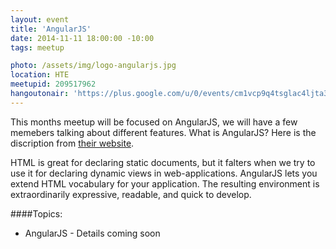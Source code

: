 ```yaml
---
layout: event
title: 'AngularJS'
date: 2014-11-11 18:00:00 -10:00
tags: meetup

photo: /assets/img/logo-angularjs.jpg
location: HTE
meetupid: 209517962
hangoutonair: 'https://plus.google.com/u/0/events/cm1vcp9q4tsglac4ljta3fp2sik'
---
```


This months meetup will be focused on AngularJS, we will have a few memebers talking about different features. What is AngularJS? Here is the discription from [their website](https://angularjs.org/).

<div class="well">HTML is great for declaring static documents, but it falters when we try to use it for declaring dynamic views in web-applications. AngularJS lets you extend HTML vocabulary for your application. The resulting environment is extraordinarily expressive, readable, and quick to develop.</div>

####Topics:

* AngularJS - Details coming soon